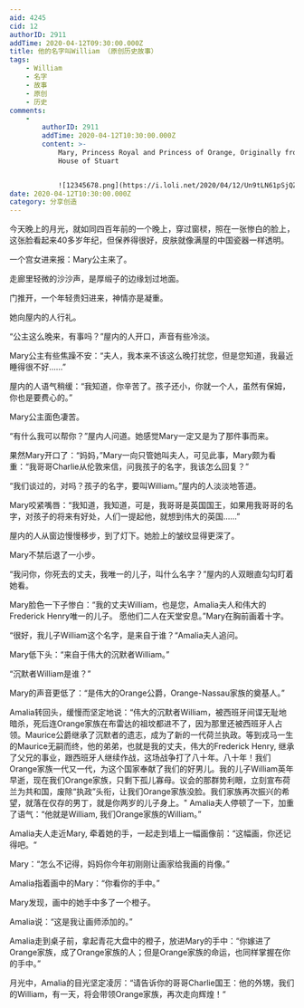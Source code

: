 ```yaml
---
aid: 4245
cid: 12
authorID: 2911
addTime: 2020-04-12T09:30:00.000Z
title: 他的名字叫William （原创历史故事）
tags:
    - William
    - 名字
    - 故事
    - 原创
    - 历史
comments:
    -
        authorID: 2911
        addTime: 2020-04-12T10:30:00.000Z
        content: >-
            Mary, Princess Royal and Princess of Orange, Originally from the
            House of Stuart


            ![12345678.png](https://i.loli.net/2020/04/12/Un9tLN61pSjQZCW.png)
date: 2020-04-12T10:30:00.000Z
category: 分享创造
---
```


今天晚上的月光，就如同四百年前的一个晚上，穿过窗棂，照在一张惨白的脸上，这张脸看起来40多岁年纪，但保养得很好，皮肤就像满屋的中国瓷器一样透明。

一个宫女进来报：Mary公主来了。

走廊里轻微的沙沙声，是厚缎子的边缘划过地面。

门推开，一个年轻贵妇进来，神情亦是凝重。

她向屋内的人行礼。

“公主这么晚来，有事吗？”屋内的人开口，声音有些冷淡。

Mary公主有些焦躁不安：“夫人，我本来不该这么晚打扰您，但是您知道，我最近睡得很不好……”

屋内的人语气稍缓：“我知道，你辛苦了。孩子还小，你就一个人，虽然有保姆，你也是要费心的。”

Mary公主面色凄苦。

“有什么我可以帮你？”屋内人问道。她感觉Mary一定又是为了那件事而来。

果然Mary开口了：“妈妈，”Mary一向只管她叫夫人，可见此事，Mary颇为看重：“我哥哥Charlie从伦敦来信，问我孩子的名字，我该怎么回复？”

“我们谈过的，对吗？孩子的名字，要叫William。”屋内的人淡淡地答道。

Mary咬紧嘴唇：“我知道，我知道，可是，我哥哥是英国国王，如果用我哥哥的名字，对孩子的将来有好处，人们一提起他，就想到伟大的英国……”

屋内的人从窗边慢慢移步，到了灯下。她脸上的皱纹显得更深了。

Mary不禁后退了一小步。

“我问你，你死去的丈夫，我唯一的儿子，叫什么名字？”屋内的人双眼直勾勾盯着她看。

Mary脸色一下子惨白：“我的丈夫William，也是您，Amalia夫人和伟大的Frederick Henry唯一的儿子。 愿他们二人在天堂安息。”Mary在胸前画着十字。

“很好，我儿子William这个名字，是来自于谁？“Amalia夫人追问。

Mary低下头：“来自于伟大的沉默者William。”

“沉默者William是谁？”

Mary的声音更低了：“是伟大的Orange公爵，Orange-Nassau家族的奠基人。”

Amalia转回头，缓慢而坚定地说：“伟大的沉默者William，被西班牙间谍无耻地暗杀，死后连Orange家族在布雷达的祖坟都进不了，因为那里还被西班牙人占领。Maurice公爵继承了沉默者的遗志，成为了新的一代荷兰执政。等到戎马一生的Maurice无嗣而终，他的弟弟，也就是我的丈夫，伟大的Frederick Henry, 继承了父兄的事业，跟西班牙人继续作战，这场战争打了八十年。八十年！我们Orange家族一代又一代，为这个国家奉献了我们的好男儿。我的儿子William英年早逝，现在我们Orange家族，只剩下孤儿寡母。议会的那群势利眼，立刻宣布荷兰为共和国，废除“执政”头衔，让我们Orange家族没脸。我们家族再次振兴的希望，就落在仅存的男丁，就是你两岁的儿子身上。" Amalia夫人停顿了一下，加重了语气：“他就是William, 我们Orange家族的William。”

Amalia夫人走近Mary, 牵着她的手，一起走到墙上一幅画像前：“这幅画，你还记得吧。“

Mary：“怎么不记得，妈妈你今年初刚刚让画家给我画的肖像。”

Amalia指着画中的Mary：“你看你的手中。”

Mary发现，画中的她手中多了一个橙子。

Amalia说：“这是我让画师添加的。”

Amalia走到桌子前，拿起青花大盘中的橙子，放进Mary的手中：“你嫁进了Orange家族，成了Orange家族的人；但是Orange家族的命运，也同样掌握在你的手中。”

月光中，Amalia的目光坚定凌厉：“请告诉你的哥哥Charlie国王：他的外甥，我们的William，有一天，将会带领Orange家族，再次走向辉煌！“
